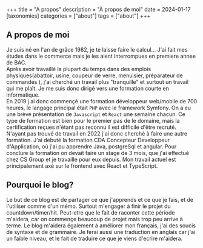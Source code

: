 +++
title = "A propos"
description = "À propos de moi"
date = 2024-01-17
[taxonomies]
categories = ["about"]
tags = ["about"]
+++

## A propos de moi

Je suis né en l'an de grâce 1982, je te laisse faire le calcul... J'ai fait mes études dans le commerce mais je les aient interrompues en premiere annee de BAC.  
Après avoir travaillé la plupart du temps dans des emplois physiques(abattoir, usine, coupeur de verre, menuisier, préparateur de commandes ), j'ai cherché un travail plus "tranquille" et surtout un travail qui me plaît. Je me suis donc dirigé vers une formation courte en informatique.  
En 2019 j ai donc commençé une formation développeur web/mobile de 700 heures, le langage principal était `PHP` avec le framework Symfony. On a eu une brève présentation de `Javascript` et `React` une semaine chacun. Ce type de formation est bien pour le premier pas de le domaine, mais la certification reçues n'étant pas reconnu il est difficile d'être recruté.  
N'ayant pas trouvé de travail en 2022 j'ai donc cherché à faire une autre formation. J'ai debuté la formation CDA Concepteur Developpeur d'Application, où j'ai pu apprendre Java, postgreSql et angular. Pour conclure la formation on devait faire un stage de 3 mois, que j'ai effectué chez CS Group et je travaille pour eux depuis.
Mon travail actuel est principalement axé sur le frontend avec React et TypeScript.

## Pourquoi le blog?

Le but de ce blog est de partager ce que j'apprends et ce que je fais, et de l'utiliser comme d'un mémo. Surtout m'engager à finir le projet du countdown/timer/hit. Peut-etre que le fait de raconter cette période m'aidera, car on commençe beaucoup de projet mais trop peu arrive à terme.
Le blog m'aidera également à améliorer mon français, j'ai des soucis de syntaxe et de grammaire. Je ferai aussi une traduction en anglais car j'ai un faible niveau, et le fait de traduire ce que je viens d'ecrire m'aidera.
